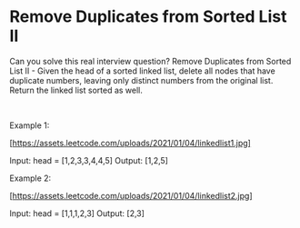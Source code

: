 # Remove Duplicates from Sorted List II

Can you solve this real interview question? Remove Duplicates from Sorted List II - Given the head of a sorted linked list, delete all nodes that have duplicate numbers, leaving only distinct numbers from the original list. Return the linked list sorted as well.

 

Example 1:

[https://assets.leetcode.com/uploads/2021/01/04/linkedlist1.jpg]


Input: head = [1,2,3,3,4,4,5]
Output: [1,2,5]


Example 2:

[https://assets.leetcode.com/uploads/2021/01/04/linkedlist2.jpg]


Input: head = [1,1,1,2,3]
Output: [2,3]